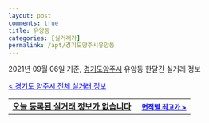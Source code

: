 ```yaml
---
layout: post
comments: true
title: 유양동
categories: [실거래가]
permalink: /apt/경기도양주시유양동
---
```


2021년 09월 06일 기준, <a href="/apt/경기도양주시">경기도양주시</a> 유양동 한달간 실거래 정보

<a style="color: blue;" href="/apt/경기도양주시">< 경기도 양주시 전체 실거래 정보</a>
<!---- start ---->
<table>
  <tr>
    <td colspan="4" style="font-weight: bold;"><a href="/apt/경기도양주시유양동{name_without_space}">오늘 등록된 실거래 정보가 없습니다</a> &nbsp;&nbsp;&nbsp; <a style="color: blue; font-size: smaller;" href="/apt/경기도양주시유양동{name_without_space}">면적별 최고가 ></a></td>
  </tr>
    
</table>
<!---- end ---->
    